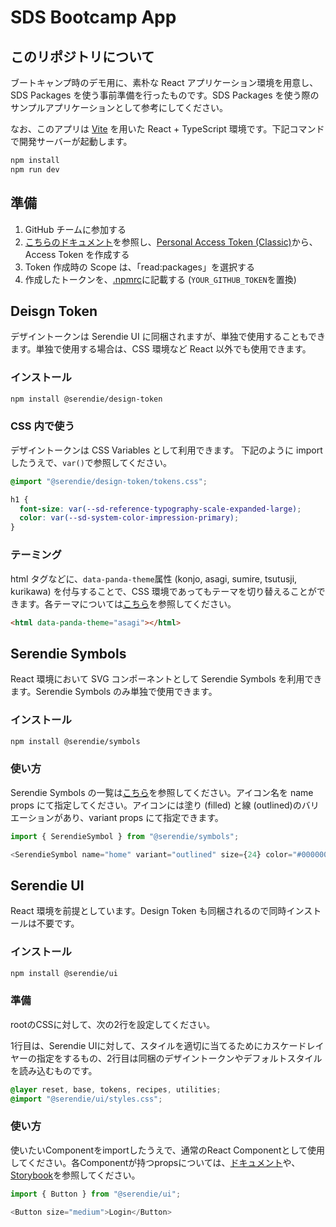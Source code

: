 # SDS Bootcamp App

## このリポジトリについて

ブートキャンプ時のデモ用に、素朴な React アプリケーション環境を用意し、SDS Packages を使う事前準備を行ったものです。SDS Packages を使う際のサンプルアプリケーションとして参考にしてください。

なお、このアプリは [Vite](https://ja.vite.dev/) を用いた React + TypeScript 環境です。下記コマンドで開発サーバーが起動します。

```bash
npm install
npm run dev
```

## 準備

1. GitHub チームに参加する
2. [こちらのドキュメント](https://docs.github.com/ja/authentication/keeping-your-account-and-data-secure/managing-your-personal-access-tokens#personal-access-token-classic-%E3%81%AE%E4%BD%9C%E6%88%90)を参照し、[Personal Access Token (Classic)](https://github.com/settings/tokens/new)から、Access Token を作成する
3. Token 作成時の Scope は、「read:packages」を選択する
4. 作成したトークンを、[.npmrc](https://github.com/serendie/bootcamp/blob/main/.npmrc#L1)に記載する (`YOUR_GITHUB_TOKEN`を置換)

## Deisgn Token

デザイントークンは Serendie UI に同梱されますが、単独で使用することもできます。単独で使用する場合は、CSS 環境など React 以外でも使用できます。

### インストール

```bash
npm install @serendie/design-token
```

### CSS 内で使う

デザイントークンは CSS Variables として利用できます。
下記のように import したうえで、`var()`で参照してください。

```css
@import "@serendie/design-token/tokens.css";

h1 {
  font-size: var(--sd-reference-typography-scale-expanded-large);
  color: var(--sd-system-color-impression-primary);
}
```

### テーミング

html タグなどに、`data-panda-theme`属性 (konjo, asagi, sumire, tsutusji, kurikawa) を付与することで、CSS 環境であってもテーマを切り替えることができます。各テーマについては[こちら](https://serendie.design/foundations/theming/)を参照してください。

```html
<html data-panda-theme="asagi"></html>
```

## Serendie Symbols

React 環境において SVG コンポーネントとして Serendie Symbols を利用できます。Serendie Symbols のみ単独で使用できます。

### インストール

```bash
npm install @serendie/symbols
```

### 使い方

Serendie Symbols の一覧は[こちら](https://serendie.design/foundations/icon-list/)を参照してください。アイコン名を name props にて指定してください。アイコンには塗り (filled) と線 (outlined)のバリエーションがあり、variant props にて指定できます。

```typescript
import { SerendieSymbol } from "@serendie/symbols";

<SerendieSymbol name="home" variant="outlined" size={24} color="#000000" />;
```

## Serendie UI

React 環境を前提としています。Design Token も同梱されるので同時インストールは不要です。

### インストール

```bash
npm install @serendie/ui
```

### 準備

rootのCSSに対して、次の2行を設定してください。

1行目は、Serendie UIに対して、スタイルを適切に当てるためにカスケードレイヤーの指定をするもの、2行目は同梱のデザイントークンやデフォルトスタイルを読み込むものです。

```css
@layer reset, base, tokens, recipes, utilities;
@import "@serendie/ui/styles.css";
```

### 使い方

使いたいComponentをimportしたうえで、通常のReact Componentとして使用してください。各Componentが持つpropsについては、[ドキュメント](https://serendie.design/components/button/)や、[Storybook](https://storybook.serendie.design/?path=/story/components-button--medium)を参照してください。

```typescript
import { Button } from "@serendie/ui";

<Button size="medium">Login</Button>
```
